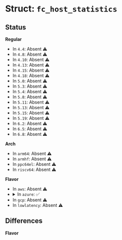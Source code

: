 # Struct: <code>fc_host_statistics</code>

## Status
<b>Regular</b>
<ul>
<li>
In <code>4.4</code>: Absent ⚠️
</li>
<li>
In <code>4.8</code>: Absent ⚠️
</li>
<li>
In <code>4.10</code>: Absent ⚠️
</li>
<li>
In <code>4.13</code>: Absent ⚠️
</li>
<li>
In <code>4.15</code>: Absent ⚠️
</li>
<li>
In <code>4.18</code>: Absent ⚠️
</li>
<li>
In <code>5.0</code>: Absent ⚠️
</li>
<li>
In <code>5.3</code>: Absent ⚠️
</li>
<li>
In <code>5.4</code>: Absent ⚠️
</li>
<li>
In <code>5.8</code>: Absent ⚠️
</li>
<li>
In <code>5.11</code>: Absent ⚠️
</li>
<li>
In <code>5.13</code>: Absent ⚠️
</li>
<li>
In <code>5.15</code>: Absent ⚠️
</li>
<li>
In <code>5.19</code>: Absent ⚠️
</li>
<li>
In <code>6.2</code>: Absent ⚠️
</li>
<li>
In <code>6.5</code>: Absent ⚠️
</li>
<li>
In <code>6.8</code>: Absent ⚠️
</li>
</ul>
<b>Arch</b>
<ul>
<li>
In <code>arm64</code>: Absent ⚠️
</li>
<li>
In <code>armhf</code>: Absent ⚠️
</li>
<li>
In <code>ppc64el</code>: Absent ⚠️
</li>
<li>
In <code>riscv64</code>: Absent ⚠️
</li>
</ul>
<b>Flavor</b>
<ul>
<li>
In <code>aws</code>: Absent ⚠️
</li>
<li>
<details>
<summary>In <code>azure</code>: ✅</summary>

```c
struct fc_host_statistics {
    u64 seconds_since_last_reset;
    u64 tx_frames;
    u64 tx_words;
    u64 rx_frames;
    u64 rx_words;
    u64 lip_count;
    u64 nos_count;
    u64 error_frames;
    u64 dumped_frames;
    u64 link_failure_count;
    u64 loss_of_sync_count;
    u64 loss_of_signal_count;
    u64 prim_seq_protocol_err_count;
    u64 invalid_tx_word_count;
    u64 invalid_crc_count;
    u64 fcp_input_requests;
    u64 fcp_output_requests;
    u64 fcp_control_requests;
    u64 fcp_input_megabytes;
    u64 fcp_output_megabytes;
    u64 fcp_packet_alloc_failures;
    u64 fcp_packet_aborts;
    u64 fcp_frame_alloc_failures;
    u64 fc_no_free_exch;
    u64 fc_no_free_exch_xid;
    u64 fc_xid_not_found;
    u64 fc_xid_busy;
    u64 fc_seq_not_found;
    u64 fc_non_bls_resp;
};
```
</details>
</li>
<li>
In <code>gcp</code>: Absent ⚠️
</li>
<li>
In <code>lowlatency</code>: Absent ⚠️
</li>
</ul>

## Differences
<b>Flavor</b>
<ul>
</ul>

